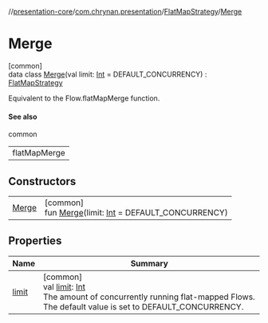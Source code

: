 //[presentation-core](../../../../index.md)/[com.chrynan.presentation](../../index.md)/[FlatMapStrategy](../index.md)/[Merge](index.md)

# Merge

[common]\
data class [Merge](index.md)(val limit: [Int](https://kotlinlang.org/api/latest/jvm/stdlib/kotlin/-int/index.html) = DEFAULT_CONCURRENCY) : [FlatMapStrategy](../index.md)

Equivalent to the Flow.flatMapMerge function.

#### See also

common

| |
|---|
| flatMapMerge |

## Constructors

| | |
|---|---|
| [Merge](-merge.md) | [common]<br>fun [Merge](-merge.md)(limit: [Int](https://kotlinlang.org/api/latest/jvm/stdlib/kotlin/-int/index.html) = DEFAULT_CONCURRENCY) |

## Properties

| Name | Summary |
|---|---|
| [limit](limit.md) | [common]<br>val [limit](limit.md): [Int](https://kotlinlang.org/api/latest/jvm/stdlib/kotlin/-int/index.html)<br>The amount of concurrently running flat-mapped Flows. The default value is set to DEFAULT_CONCURRENCY. |
